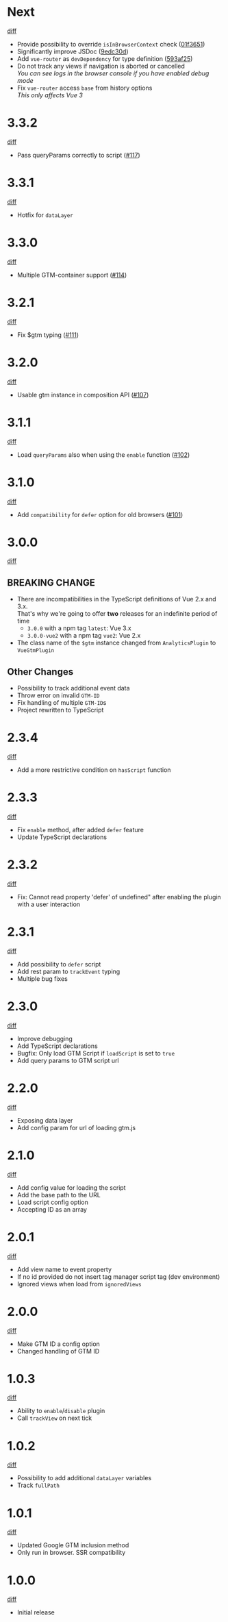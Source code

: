 # Next

[diff](https://github.com/mib200/vue-gtm/compare/3.3.2...master)

- Provide possibility to override `isInBrowserContext` check ([01f3651])
- Significantly improve JSDoc ([9edc30d])
- Add `vue-router` as `devDependency` for type definition ([593af25])
- Do not track any views if navigation is aborted or cancelled  
  _You can see logs in the browser console if you have enabled debug mode_
- Fix `vue-router` access `base` from history options  
  _This only affects Vue 3_

[01f3651]: https://github.com/mib200/vue-gtm/commit/01f3651de1df4f679c60af05697af41b1a38d39b
[9edc30d]: https://github.com/mib200/vue-gtm/commit/9edc30daf0c2bdf542c82d07c2f413421f44de3d
[593af25]: https://github.com/mib200/vue-gtm/commit/593af254f51a122f868c3687f42abdcb3549b07e

# 3.3.2

[diff](https://github.com/mib200/vue-gtm/compare/3.3.1...3.3.2)

- Pass queryParams correctly to script ([#117])

[#117]: https://github.com/mib200/vue-gtm/pull/117

# 3.3.1

[diff](https://github.com/mib200/vue-gtm/compare/3.3.0...3.3.1)

- Hotfix for `dataLayer`

# 3.3.0

[diff](https://github.com/mib200/vue-gtm/compare/3.2.1...3.3.0)

- Multiple GTM-container support ([#114])

[#114]: https://github.com/mib200/vue-gtm/pull/114

# 3.2.1

[diff](https://github.com/mib200/vue-gtm/compare/3.2.0...3.2.1)

- Fix $gtm typing ([#111])

[#111]: https://github.com/mib200/vue-gtm/issues/111

# 3.2.0

[diff](https://github.com/mib200/vue-gtm/compare/3.1.1...3.2.0)

- Usable gtm instance in composition API ([#107])

[#107]: https://github.com/mib200/vue-gtm/pull/107

# 3.1.1

[diff](https://github.com/mib200/vue-gtm/compare/3.1.0...3.1.1)

- Load `queryParams` also when using the `enable` function ([#102])

[#102]: https://github.com/mib200/vue-gtm/issues/102

# 3.1.0

[diff](https://github.com/mib200/vue-gtm/compare/3.0.0...3.1.0)

- Add `compatibility` for `defer` option for old browsers ([#101])

[#101]: https://github.com/mib200/vue-gtm/pull/101

# 3.0.0

[diff](https://github.com/mib200/vue-gtm/compare/2.3.4...3.0.0)

## BREAKING CHANGE

- There are incompatibilities in the TypeScript definitions of Vue 2.x and 3.x.  
  That's why we're going to offer **two** releases for an indefinite period of time
  - `3.0.0` with a npm tag `latest`: Vue 3.x
  - `3.0.0-vue2` with a npm tag `vue2`: Vue 2.x
- The class name of the `$gtm` instance changed from `AnalyticsPlugin` to `VueGtmPlugin`

## Other Changes

- Possibility to track additional event data
- Throw error on invalid `GTM-ID`
- Fix handling of multiple `GTM-ID`s
- Project rewritten to TypeScript

# 2.3.4

[diff](https://github.com/mib200/vue-gtm/compare/2.3.3...2.3.4)

- Add a more restrictive condition on `hasScript` function

# 2.3.3

[diff](https://github.com/mib200/vue-gtm/compare/2.3.2...2.3.3)

- Fix `enable` method, after added `defer` feature
- Update TypeScript declarations

# 2.3.2

[diff](https://github.com/mib200/vue-gtm/compare/2.3.1...2.3.2)

- Fix: Cannot read property 'defer' of undefined" after enabling the plugin with a user interaction

# 2.3.1

[diff](https://github.com/mib200/vue-gtm/compare/2.3.0...2.3.1)

- Add possibility to `defer` script
- Add rest param to `trackEvent` typing
- Multiple bug fixes

# 2.3.0

[diff](https://github.com/mib200/vue-gtm/compare/2.2.0...2.3.0)

- Improve debugging
- Add TypeScript declarations
- Bugfix: Only load GTM Script if `loadScript` is set to `true`
- Add query params to GTM script url

# 2.2.0

[diff](https://github.com/mib200/vue-gtm/compare/2.1.0...2.2.0)

- Exposing data layer
- Add config param for url of loading gtm.js

# 2.1.0

[diff](https://github.com/mib200/vue-gtm/compare/2.0.1...2.1.0)

- Add config value for loading the script
- Add the base path to the URL
- Load script config option
- Accepting ID as an array

# 2.0.1

[diff](https://github.com/mib200/vue-gtm/compare/2.0.0...2.0.1)

- Add view name to event property
- If no id provided do not insert tag manager script tag (dev environment)
- Ignored views when load from `ignoredViews`

# 2.0.0

[diff](https://github.com/mib200/vue-gtm/compare/1.0.3...2.0.0)

- Make GTM ID a config option
- Changed handling of GTM ID

# 1.0.3

[diff](https://github.com/mib200/vue-gtm/compare/1.0.2...1.0.3)

- Ability to `enable`/`disable` plugin
- Call `trackView` on next tick

# 1.0.2

[diff](https://github.com/mib200/vue-gtm/compare/1.0.1...1.0.2)

- Possibility to add additional `dataLayer` variables
- Track `fullPath`

# 1.0.1

[diff](https://github.com/mib200/vue-gtm/compare/1.0.0...1.0.1)

- Updated Google GTM inclusion method
- Only run in browser. SSR compatibility

# 1.0.0

[diff](https://github.com/mib200/vue-gtm/compare/47e53145f6b8e8b7236beb59078d7e7b0fb3b6ff...1.0.0)

- Initial release
